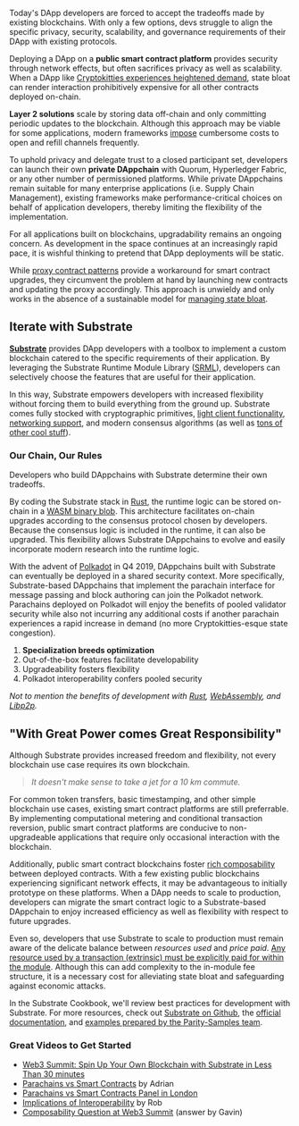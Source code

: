 Today's DApp developers are forced to accept the tradeoffs made by existing blockchains. With only a few options, devs struggle to align the specific privacy, security, scalability, and governance requirements of their DApp with existing protocols.

Deploying a DApp on a **public smart contract platform** provides security through network effects, but often sacrifices privacy as well as scalability. When a DApp like [Cryptokitties experiences heightened demand](https://media.consensys.net/the-inside-story-of-the-cryptokitties-congestion-crisis-499b35d119cc), state bloat can render interaction prohibitively expensive for all other contracts deployed on-chain.

**Layer 2 solutions** scale by storing data off-chain and only committing periodic updates to the blockchain. Although this approach may be viable for some applications, modern frameworks [impose](https://twitter.com/JTremback/status/1097242527424364545) cumbersome costs to open and refill channels frequently.

To uphold privacy and delegate trust to a closed participant set, developers can launch their own **private DAppchain** with Quorum, Hyperledger Fabric, or any other number of permissioned platforms. While private DAppchains remain suitable for many enterprise applications (i.e. Supply Chain Management), existing frameworks make performance-critical choices on behalf of application developers, thereby limiting the flexibility of the implementation. 

For all applications built on blockchains, upgradability remains an ongoing concern. As development in the space continues at an increasingly rapid pace, it is wishful thinking to pretend that DApp deployments will be static.

While [proxy contract patterns](https://blog.zeppelinos.org/proxy-patterns/) provide a workaround for smart contract upgrades, they circumvent the problem at hand by launching new contracts and updating the proxy accordingly. This approach is unwieldy and only works in the absence of a sustainable model for [managing state bloat](https://www.ethnews.com/to-alleviate-ethereum-state-bloat-developers-consider-charging-rent).  

## Iterate with Substrate

**[Substrate](https://www.parity.io/what-is-substrate/)** provides DApp developers with a toolbox to implement a custom blockchain catered to the specific requirements of their application. By leveraging the Substrate Runtime Module Library ([SRML](https://github.com/paritytech/substrate/tree/master/srml)), developers can selectively choose the features that are useful for their application. 

In this way, Substrate empowers developers with increased flexibility without forcing them to build everything from the ground up. Substrate comes fully stocked with cryptographic primitives, [light client functionality](https://www.parity.io/what-is-a-light-client/), [networking support](https://www.parity.io/why-libp2p/), and modern consensus algorithms (as well as [tons of other cool stuff](https://www.parity.io/substrate-in-a-nutshell/)). 

### Our Chain, Our Rules
Developers who build DAppchains with Substrate determine their own tradeoffs.

By coding the Substrate stack in [Rust](https://www.parity.io/why-rust/), the runtime logic can be stored on-chain in a [WASM binary blob](https://medium.com/polkadot-network/wasm-on-the-blockchain-the-lesser-evil-da8d7c6ef6bd). This architecture facilitates on-chain upgrades according to the consensus protocol chosen by developers. Because the consensus logic is included in the runtime, it can also be upgraded. This flexibility allows Substrate DAppchains to evolve and easily incorporate modern research into the runtime logic.

With the advent of [Polkadot](https://medium.com/polkadot-network/polkadot-the-foundation-of-a-new-internet-e8800ec81c7) in Q4 2019, DAppchains built with Substrate can eventually be deployed in a shared security context. More specifically, Substrate-based DAppchains that implement the parachain interface for message passing and block authoring can join the Polkadot network. Parachains deployed on Polkadot will enjoy the benefits of pooled validator security while also not incurring any additional costs if another parachain experiences a rapid increase in demand (no more Cryptokitties-esque state congestion).

1. **Specialization breeds optimization**
2. Out-of-the-box features facilitate developability
3. Upgradeability fosters flexibility
4. Polkadot interoperability confers pooled security

*Not to mention the benefits of development with [Rust](https://medium.com/paritytech/why-rust-846fd3320d3f), [WebAssembly](https://medium.com/polkadot-network/wasm-on-the-blockchain-the-lesser-evil-da8d7c6ef6bd), and [Libp2p](https://www.parity.io/why-libp2p/).*

## "With Great Power comes Great Responsibility"

Although Substrate provides increased freedom and flexibility, not every blockchain use case requires its own blockchain. 

> *It doesn't make sense to take a jet for a 10 km commute.*

For common token transfers, basic timestamping, and other simple blockchain use cases, existing smart contract platforms are still preferrable. By implementing computational metering and conditional transaction reversion, public smart contract platforms are conducive to non-upgradeable applications that require only occasional interaction with the blockchain.

Additionally, public smart contract blockchains foster [rich composability](https://www.youtube.com/watch?v=0IoUZdDi5Is&feature=youtu.be&t=47m27s) between deployed contracts. With a few existing public blockchains experiencing significant network effects, it may be advantageous to initially prototype on these platforms. When a DApp needs to scale to production, developers can migrate the smart contract logic to a Substrate-based DAppchain to enjoy increased efficiency as well as flexibility with respect to future upgrades.

Even so, developers that use Substrate to scale to production must remain aware of the delicate balance between *resources used* and *price paid*. [Any resource used by a transaction (extrinsic) must be explicitly paid for within the module](LINKTOGUIDE). Although this can add complexity to the in-module fee structure, it is a necessary cost for alleviating state bloat and safeguarding against economic attacks.

In the Substrate Cookbook, we'll review best practices for development with Substrate. For more resources, check out [Substrate on Github](https://github.com/paritytech/substrate/), the [official documentation](https://substrate.readme.io/docs/what-is-substrate), and [examples prepared by the Parity-Samples team](https://github.com/parity-samples).

### Great Videos to Get Started
* [Web3 Summit: Spin Up Your Own Blockchain with Substrate in Less Than 30 minutes](https://www.youtube.com/watch?v=0IoUZdDi5Is&feature=youtu.be&t=)
* [Parachains vs Smart Contracts](https://www.youtube.com/watch?v=LRAqF-8samI) by Adrian
* [Parachains vs Smart Contracts Panel in London](https://www.youtube.com/watch?v=xpjJPuQvSu4)
* [Implications of Interoperability](https://www.youtube.com/watch?v=TBeGIGvC6r8) by Rob
* [Composability Question at Web3 Summit](https://youtu.be/0IoUZdDi5Is?t=47m27s) (answer by Gavin)